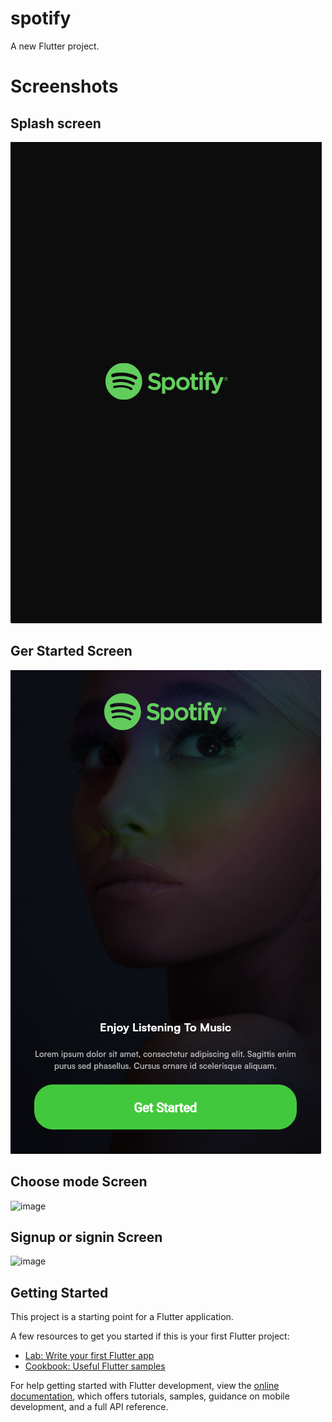 # spotify

A new Flutter project.

# Screenshots

## Splash screen
![img.png](img.png)
## Ger Started Screen
![img_1.png](img_1.png)
## Choose mode Screen
![image](https://github.com/user-attachments/assets/b3f881f7-46ee-4a66-ac51-4a6eba341278)
## Signup or signin Screen
![image](https://github.com/user-attachments/assets/6ca2ab90-d6e5-401b-836e-6f5df55104b2)

## Getting Started

This project is a starting point for a Flutter application.

A few resources to get you started if this is your first Flutter project:

- [Lab: Write your first Flutter app](https://docs.flutter.dev/get-started/codelab)
- [Cookbook: Useful Flutter samples](https://docs.flutter.dev/cookbook)

For help getting started with Flutter development, view the
[online documentation](https://docs.flutter.dev/), which offers tutorials,
samples, guidance on mobile development, and a full API reference.
